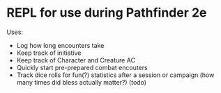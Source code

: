 # REPL for use during Pathfinder 2e
Uses:
- Log how long encounters take
- Keep track of initiative
- Keep track of Character and Creature AC
- Quickly start pre-prepared combat encouters
- Track dice rolls for fun(?) statistics after a session or campaign (how many times did bless actually matter?) (todo)
